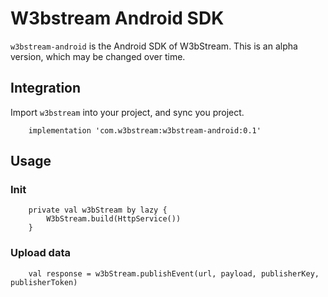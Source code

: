 # W3bstream Android SDK
`w3bstream-android` is the Android SDK of W3bStream. This is an alpha version, which may be changed over time.

## Integration
Import `w3bstream` into your project, and sync you project. 
```
    implementation 'com.w3bstream:w3bstream-android:0.1'
```


## Usage

### Init

```
    private val w3bStream by lazy {
        W3bStream.build(HttpService())
    }
```

### Upload data
```
    val response = w3bStream.publishEvent(url, payload, publisherKey, publisherToken)
```
